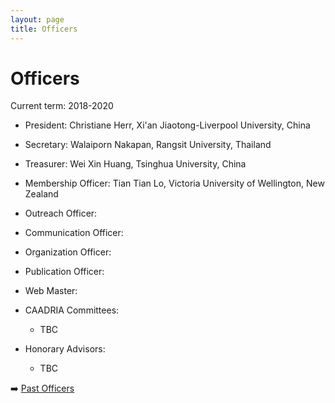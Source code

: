 ```yaml
---
layout: page
title: Officers
---
```


# Officers

Current term: 2018-2020
* President: Christiane Herr, Xi'an Jiaotong-Liverpool University, China
* Secretary: Walaiporn Nakapan, Rangsit University, Thailand
* Treasurer: Wei Xin Huang, Tsinghua University, China
* Membership Officer: Tian Tian Lo, Victoria University of Wellington, New Zealand
* Outreach Officer: 
* Communication Officer:
* Organization Officer:
* Publication Officer:
* Web Master:

* CAADRIA Committees:
  * TBC
* Honorary Advisors:
  * TBC

:arrow_right: [Past Officers](past-officers.md)
